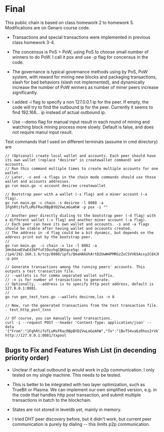 # Final

This public chain is based on class homework 2 to homework 5. Modifications are on Genaro course code.

*   Transactions and special transactions were implemented in previous class homework 3-4.

*   The concensus is PoS + PoW, using PoS to choose small number of winners to do PoW.
I call it pox and use -p flag for concensus in the code.

*   The governance is typical governance methods using by PoS, PoW system, with reward for mining new blocks and packaging transactions, slash for bad behaviors (slash not implemented), and dynamically increase the number of PoW winners as number of miner peers increase significantly.

*   I added -i flag to specify a non 127.0.0.1 ip for the peer. If empty, the code will try to find the outbound ip for the peer. Currently it seems to find 192.168... ip instead of actual outbound ip.

*   Use --demo flag for manual input result in each round of mining and watching block mining process more slowly. Default is false, and does not require manul input result.    

Test commands that I used on different terminals (assume in cmd directory) are

```
// (Optional) create local wallet and accounts. Each peer should have its own wallet (replace "desiree" in createwallet command) and accounts.
// Run this command multiple times to create multiple accounts for one wallet.
// Later, -s and -a flags in the chain mode commands should use those wallet and accounts addresses.
go run main.go -c account desiree createwallet

// Bootstrap peer with a wallet (-s flag) and a miner account (-a flag).
go run main.go -c chain -s desiree -l 8080 -a 1FghRtifoTLuMsFRacRBpBYD2VwLmGoAhW -p pox -i ""

// Another peer directly dialing to the bootstrap peer (-d flag) with a different wallet (-s flag) and another miner account (-a flag).
// Each peer can have its own wallet and accounts. -s and -a flags should be stable after having wallet and accounts created.
// The address in -d flag could be a bit dynamic, but depends on the address print out by the bootstrap peer.
//
go run main.go  -c chain -s lzx -l 8082 -a 1Hn94smEVwEd3kPfvF39ozhqCQKGqce5qc -d /ip4/192.168.1.6/tcp/8080/ipfs/QmaHAkUhArtD2UwW4PMRGzZxCSVV6SAssy2C6XJRjonUWR -p pox

// Generate transactions among the running peers' accounts. This outputs a test transaction file.
// --wallets is for comma separated wallet suffix.
// -n is for number of transactions to generate.
// Optionally, --address is to specify http post address, default is 127.0.0.1:8081.
//
go run gen_test_txns.go --wallets desiree,lzx -n 8

// Now, run the generated transactions from the test transaction file.
. test_http_post_txns

// Of course, you can manually send transactions.
curl -i --request POST --header 'Content-Type: application/json' --data '{"From":"1FghRtifoTLuMsFRacRBpBYD2VwLmGoAhW","To":"1BvT54va6zRhos2rVkT4DDSMexTCtT4q6J","Value":100,"Data":"message2"}' http://127.0.0.1:8081/txpool 
```

## Bugs to Fix and Features Wish List (in decending priority order)

*   Unclear if actual outbound ip would work in p2p communication. I only tested on my single machine. This needs to be tested.

*   This is better to be integrated with two layer optimization, such as TrueBit or Plasma. We can implement our own simplified version, e.g. in the code that handles http post transaction, and submit multiple transactions in batch to the blockchain.

*   States are not stored in leveldb yet, mainly in memory.

*   I tried DHT peer discovery before, but it didn't work, but current peer communication is purely by dialing -- this limits p2p communication.
 

